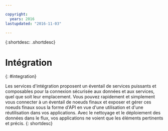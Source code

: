 ```yaml
---

copyright:
  years: 2016
lastupdated: "2016-11-03"

---
```


{:shortdesc: .shortdesc}

# Intégration
{: #integration}

Les services d'intégration proposent un éventail de services puissants et composables pour la connexion sécurisée aux données et aux services, quel que
soit leur emplacement. Vous pouvez rapidement et simplement vous connecter à un éventail de noeuds finaux et exposer et gérer ces noeuds finaux sous la forme d'API
en vue d'une utilisation et d'une réutilisation dans vos applications. Avec le nettoyage et le déploiement des données dans le flux, vos applications ne voient que les éléments pertinents et précis.
{: shortdesc}
